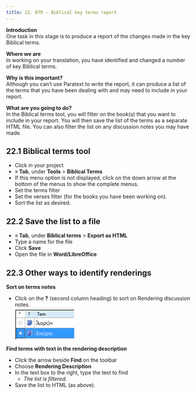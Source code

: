 ```yaml
---
title: 22. BTR – Biblical key terms report
---
```

**Introduction**  
One task in this stage is to produce a report of the changes made in the key Biblical terms.

**Where we are**  
In working on your translation, you have identified and changed a number of key Biblical terms.

**Why is this important?**  
Although you can’t use Paratext to write the report, it can produce a list of the terms that you have been dealing with and may need to include in your report.

**What are you going to do?**  
In the Biblical terms tool, you will filter on the book(s) that you want to include in your report. You will then save the list of the terms as a separate HTML file. You can also filter the list on any discussion notes you may have made.




## 22.1 Biblical terms tool
- Click in your project
- **≡ Tab**, under **Tools** \> **Biblical Terms**
- If this menu option is not displayed, click on the down arrow at the bottom of the menus to show the complete menus.
- Set the terms filter
- Set the verses filter (for the books you have been working on).
- Sort the list as desired.




## 22.2 Save the list to a file
- **≡ Tab**, under **Biblical terms** \> **Export as HTML**
- Type a name for the file
- Click **Save**
- Open the file in **Word/LibreOffice**




## 22.3 Other ways to identify renderings
**Sort on terms notes**  
- Click on the **?** (second column heading) to sort on Rendering discussion notes.  
    ![wordml://117.png](../media/6c4f35b0e14754c7409aaccbb53f1e26.png)


**Find terms with text in the rendering description**  
- Click the arrow beside **Find** on the toolbar
- Choose **Rendering Description**
- In the text box to the right, type the text to find  
   - *The list is filtered.*
- Save the list to HTML (as above).
